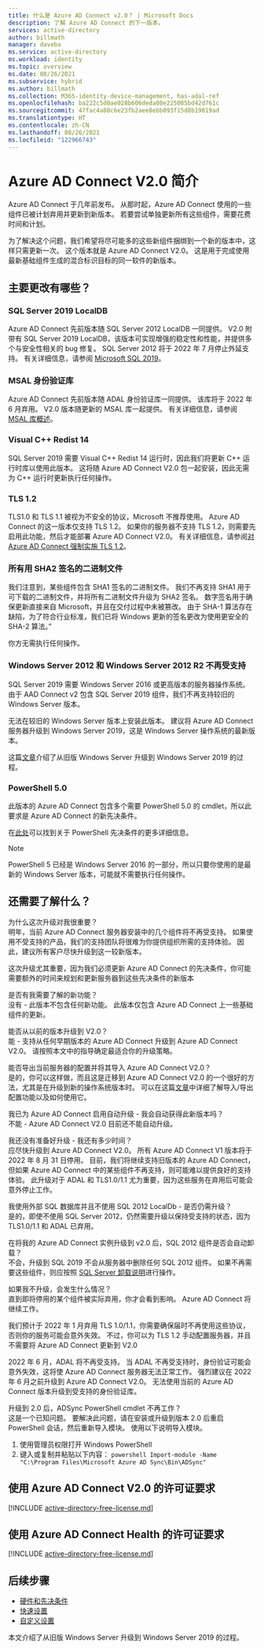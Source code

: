 ```yaml
---
title: 什么是 Azure AD Connect v2.0？ | Microsoft Docs
description: 了解 Azure AD Connect 的下一版本。
services: active-directory
author: billmath
manager: daveba
ms.service: active-directory
ms.workload: identity
ms.topic: overview
ms.date: 08/26/2021
ms.subservice: hybrid
ms.author: billmath
ms.collection: M365-identity-device-management, has-adal-ref
ms.openlocfilehash: ba222c5d0ae028b606deda08e225085bd42d761c
ms.sourcegitcommit: 47fac4a88c6e23fb2aee8ebb093f15d8b19819ad
ms.translationtype: HT
ms.contentlocale: zh-CN
ms.lasthandoff: 08/26/2021
ms.locfileid: "122966743"
---
```

# <a name="introduction-to-azure-ad-connect-v20"></a>Azure AD Connect V2.0 简介 

Azure AD Connect 于几年前发布。  从那时起，Azure AD Connect 使用的一些组件已被计划弃用并更新到新版本。  若要尝试单独更新所有这些组件，需要花费时间和计划。  

为了解决这个问题，我们希望将尽可能多的这些新组件捆绑到一个新的版本中，这样只需更新一次。 这个版本就是 Azure AD Connect V2.0。  这是用于完成使用最新基础组件生成的混合标识目标的同一软件的新版本。 

## <a name="what-are-the-major-changes"></a>主要更改有哪些？ 

### <a name="sql-server-2019-localdb"></a>SQL Server 2019 LocalDB 

Azure AD Connect 先前版本随 SQL Server 2012 LocalDB 一同提供。 V2.0 附带有 SQL Server 2019 LocalDB，该版本可实现增强的稳定性和性能，并提供多个与安全性相关的 bug 修复。 SQL Server 2012 将于 2022 年 7 月停止外延支持。 有关详细信息，请参阅 [Microsoft SQL 2019](https://www.microsoft.com/sql-server/sql-server-2019)。

### <a name="msal-authentication-library"></a>MSAL 身份验证库 

Azure AD Connect 先前版本随 ADAL 身份验证库一同提供。 该库将于 2022 年 6 月弃用。 V2.0 版本随更新的 MSAL 库一起提供。 有关详细信息，请参阅 [MSAL 库概述](../../active-directory/develop/msal-overview.md)。

### <a name="visual-c-redist-14"></a>Visual C++ Redist 14 

SQL Server 2019 需要 Visual C++ Redist 14 运行时，因此我们将更新 C++ 运行时库以使用此版本。 这将随 Azure AD Connect V2.0 包一起安装，因此无需为 C++ 运行时更新执行任何操作。 

### <a name="tls-12"></a>TLS 1.2 

TLS1.0 和 TLS 1.1 被视为不安全的协议，Microsoft 不推荐使用。 Azure AD Connect 的这一版本仅支持 TLS 1.2。 如果你的服务器不支持 TLS 1.2，则需要先启用此功能，然后才能部署 Azure AD Connect V2.0。 有关详细信息，请参阅[对 Azure AD Connect 强制实施 TLS 1.2](reference-connect-tls-enforcement.md)。

### <a name="all-binaries-signed-with-sha2"></a>所有用 SHA2 签名的二进制文件 

我们注意到，某些组件包含 SHA1 签名的二进制文件。 我们不再支持 SHA1 用于可下载的二进制文件，并将所有二进制文件升级为 SHA2 签名。 数字签名用于确保更新直接来自 Microsoft，并且在交付过程中未被篡改。 由于 SHA-1 算法存在缺陷，为了符合行业标准，我们已将 Windows 更新的签名更改为使用更安全的 SHA-2 算法。”  

你方无需执行任何操作。 

### <a name="windows-server-2012-and-windows-server-2012-r2-are-no-longer-supported"></a>Windows Server 2012 和 Windows Server 2012 R2 不再受支持 

SQL Server 2019 需要 Windows Server 2016 或更高版本的服务器操作系统。 由于 AAD Connect v2 包含 SQL Server 2019 组件，我们不再支持较旧的 Windows Server 版本。  

无法在较旧的 Windows Server 版本上安装此版本。 建议将 Azure AD Connect 服务器升级到 Windows Server 2019，这是 Windows Server 操作系统的最新版本。 

这篇[文章](/windows-server/get-started-19/install-upgrade-migrate-19)介绍了从旧版 Windows Server 升级到 Windows Server 2019 的过程。 

### <a name="powershell-50"></a>PowerShell 5.0 

此版本的 Azure AD Connect 包含多个需要 PowerShell 5.0 的 cmdlet，所以此要求是 Azure AD Connect 的新先决条件。  

在[此处](/powershell/scripting/windows-powershell/install/windows-powershell-system-requirements?view=powershell-7.1#windows-powershell-50)可以找到关于 PowerShell 先决条件的更多详细信息。

 >[!NOTE]
 >PowerShell 5 已经是 Windows Server 2016 的一部分，所以只要你使用的是最新的 Windows Server 版本，可能就不需要执行任何操作。 

## <a name="what-else-do-i-need-to-know"></a>还需要了解什么？ 


为什么这次升级对我很重要？ </br>
明年，当前 Azure AD Connect 服务器安装中的几个组件将不再受支持。 如果使用不受支持的产品，我们的支持团队将很难为你提供组织所需的支持体验。 因此，建议所有客户尽快升级到这一较新版本。 

这次升级尤其重要，因为我们必须更新 Azure AD Connect 的先决条件，你可能需要额外的时间来规划和更新服务器到这些先决条件的新版本 

是否有我需要了解的新功能？ </br>
没有 - 此版本不包含任何新功能。 此版本仅包含 Azure AD Connect 上一些基础组件的更新。 

能否从以前的版本升级到 V2.0？ </br>
能 - 支持从任何早期版本的 Azure AD Connect 升级到 Azure AD Connect V2.0。 请按照本文中的指导确定最适合你的升级策略。 

能否导出当前服务器的配置并将其导入 Azure AD Connect V2.0？ </br>
是的，你可以这样做，而且这是迁移到 Azure AD Connect V2.0 的一个很好的方法，尤其是在升级到新的操作系统版本时。 可以在这篇[文章](how-to-connect-import-export-config.md)中详细了解导入/导出配置功能以及如何使用它。 

我已为 Azure AD Connect 启用自动升级 - 我会自动获得此新版本吗？ </br> 不能 - Azure AD Connect V2.0 目前还不能自动升级。 

我还没有准备好升级 - 我还有多少时间？ </br>
应尽快升级到 Azure AD Connect V2.0。 所有 Azure AD Connect V1 版本将于 2022 年 8 月 31 日停用。 目前，我们将继续支持旧版本的 Azure AD Connect，但如果 Azure AD Connect 中的某些组件不再支持，则可能难以提供良好的支持体验。 此升级对于 ADAL 和 TLS1.0/1.1 尤为重要，因为这些服务在弃用后可能会意外停止工作。 

我使用外部 SQL 数据库并且不使用 SQL 2012 LocalDb - 是否仍需升级？ </br>
是的，即使不使用 SQL Server 2012，仍然需要升级以保持受支持的状态，因为 TLS1.0/1.1 和 ADAL 已弃用。 

在将我的 Azure AD Connect 实例升级到 v2.0 后，SQL 2012 组件是否会自动卸载？ </br>
不会，升级到 SQL 2019 不会从服务器中删除任何 SQL 2012 组件。 如果不再需要这些组件，则应按照 [SQL Server 卸载说明](https://docs.microsoft.com/sql/sql-server/install/uninstall-an-existing-instance-of-sql-server-setup)进行操作。

如果我不升级，会发生什么情况？ </br>
直到即将停用的某个组件被实际弃用，你才会看到影响。 Azure AD Connect 将继续工作。 

我们预计于 2022 年 1 月弃用 TLS 1.0/1.1，你需要确保届时不再使用这些协议，否则你的服务可能会意外失效。 不过，你可以为 TLS 1.2 手动配置服务器，并且不需要将 Azure AD Connect 更新到 V2.0 

2022 年 6 月，ADAL 将不再受支持。 当 ADAL 不再受支持时，身份验证可能会意外失效，这将使 Azure AD Connect 服务器无法正常工作。 强烈建议在 2022 年 6 月之前升级到 Azure AD Connect V2.0。 无法使用当前的 Azure AD Connect 版本升级到受支持的身份验证库。 

升级到 2.0 后，ADSync PowerShell cmdlet 不再工作？ </br>
这是一个已知问题。  要解决此问题，请在安装或升级到版本 2.0 后重启 PowerShell 会话，然后重新导入模块。  使用以下说明导入模块。
 
 1.  使用管理员权限打开 Windows PowerShell
 2.  键入或复制并粘贴以下内容： 
    ``` powershell
              Import-module -Name "C:\Program Files\Microsoft Azure AD Sync\Bin\ADSync"
    ```
 

## <a name="license-requirements-for-using-azure-ad-connect-v20"></a>使用 Azure AD Connect V2.0 的许可证要求

[!INCLUDE [active-directory-free-license.md](../../../includes/active-directory-free-license.md)]

## <a name="license-requirements-for-using-azure-ad-connect-health"></a>使用 Azure AD Connect Health 的许可证要求
[!INCLUDE [active-directory-free-license.md](../../../includes/active-directory-p1-license.md)]

## <a name="next-steps"></a>后续步骤

- [硬件和先决条件](how-to-connect-install-prerequisites.md) 
- [快速设置](how-to-connect-install-express.md)
- [自定义设置](how-to-connect-install-custom.md)

本文介绍了从旧版 Windows Server 升级到 Windows Server 2019 的过程。
